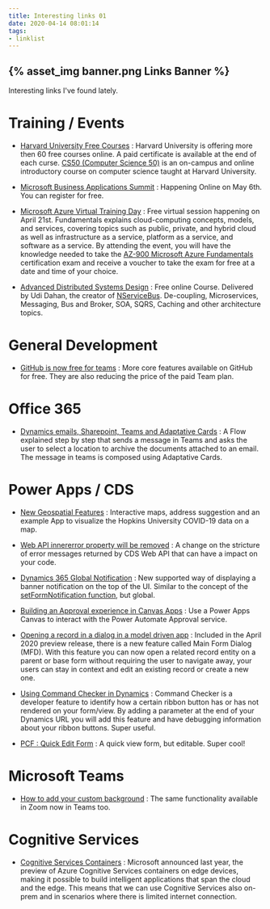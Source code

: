 ```yaml
---
title: Interesting links 01
date: 2020-04-14 08:01:14
tags:
- linklist
---
```

{% asset_img banner.png Links Banner %}
---
Interesting links I've found lately.


# Training / Events

- [Harvard University Free Courses](https://online-learning.harvard.edu/catalog?keywords=&paid%5B1%5D=1&max_price=&start_date_range%5Bmin%5D%5Bdate%5D=&start_date_range%5Bmax%5D%5Bdate%5D=) : 
Harvard University is offering more then 60 free courses online. 
A paid certificate is available at the end of each curse.
[CS50 (Computer Science 50)](https://en.wikipedia.org/wiki/CS50) is an on-campus and online introductory course on computer science taught at Harvard University.



- [Microsoft Business Applications Summit](https://www.microsoft.com/en-us/businessapplicationssummit?wt.mc_id=mbas_li_oo_msftdynamics365_msftdynamics365_home_digital-reg_apr) : Happening Online on May 6th. You can register for free. 



- [Microsoft Azure Virtual Training Day](https://info.microsoft.com/CE-AzureINFRA-WBNR-FY20-04Apr-21-MicrosoftAzureVirtualTrainingDayFundamentalsMaster-SRDEM17525_LP01Registration-ForminBody.html) : Free virtual session happening on April 21st. Fundamentals explains cloud-computing concepts, models, and services, covering topics such as public, private, and hybrid cloud as well as infrastructure as a service, platform as a service, and software as a service. By attending the event, you will have the knowledge needed to take the [AZ-900 Microsoft Azure Fundamentals](https://docs.microsoft.com/en-us/learn/certifications/azure-fundamentals) certification exam and receive a voucher to take the exam for free at a date and time of your choice.



- [Advanced Distributed Systems Design](https://learn.particular.net/courses/adsd-online-free) : Free online Course. Delivered by Udi Dahan, the creator of [NServiceBus](https://particular.net/nservicebus). De-coupling, Microservices, Messaging, Bus and Broker, SOA, SQRS, Caching and other architecture topics.



<!-- more -->

# General Development

- [GitHub is now free for teams](https://github.blog/2020-04-14-github-is-now-free-for-teams) : More core features available on GitHub for free. They are also reducing the price of the paid Team plan.



# Office 365

- [Dynamics emails, Sharepoint, Teams and Adaptative Cards](https://ryanmaclean365.com/2020/04/03/selecting-a-specific-sharepoint-document-library-to-upload-dynamics-365-email-attachments-using-teams-adaptive-cards/?utm_campaign=Dynamics%20Weekly&utm_medium=email&utm_source=Revue%20newsletter) : A Flow explained step by step that sends a message in Teams and asks the user to select a location to archive the documents attached to an email. The message in teams is composed using Adaptative Cards. 



# Power Apps / CDS

- [New Geospatial Features](https://powerapps.microsoft.com/en-us/blog/new-geospatial-features-in-power-apps/) : Interactive maps, address suggestion and an example App to visualize the Hopkins University COVID-19 data on a map.



- [Web API innererror property will be removed](https://powerapps.microsoft.com/en-us/blog/web-api-innererror-property-will-be-removed/) : A change on the stricture of error messages returned by CDS Web API that can have a impact on your code. 



- [Dynamics 365 Global Notification](https://staturestack.com/2020/03/29/global-notification-xrm-app-client-api-reference-in-preview-dynamics-365/) : New supported way of displaying a banner notification on the top of the UI. Similar to the concept of the [setFormNotification function](https://docs.microsoft.com/en-us/powerapps/developer/model-driven-apps/clientapi/reference/formcontext-ui/setformnotification), but global.  



- [Building an Approval experience in Canvas Apps](https://powerapps.microsoft.com/en-us/blog/building-an-approval-experience-in-canvas-apps/) : Use a Power Apps Canvas to interact with the Power Automate Approval service.



- [Opening a record in a dialog in a model driven app](https://powerapps.microsoft.com/en-us/blog/open-a-main-record-in-a-dialog-in-a-model-driven-app/) : Included in the April 2020 preview release, there is a new feature called Main Form Dialog (MFD). With this feature you can now open a related record entity on a parent or base form without requiring the user to navigate away, your users can stay in context and edit an existing record or create a new one.



- [Using Command Checker in Dynamics](https://d365demystified.com/2020/04/14/debug-ribbon-button-customization-using-command-checker-in-dynamics-365-ce-unified-interface/) : Command Checker is a developer feature to identify how a certain ribbon button has or has not rendered on your form/view. By adding a parameter at the end of your Dynamics URL you will add this feature and have debugging information about your ribbon buttons. Super useful. 



- [PCF : Quick Edit Form](https://stuffandtacos.azurewebsites.net/2020/04/15/pcf-quick-edit-form/) : A quick view form, but editable. Super cool!



# Microsoft Teams

- [How to add your custom background](https://elbruno.com/2020/04/15/teams-how-to-add-your-custom-background-not-official-and-at-your-own-risk/) : The same functionality available in Zoom now in Teams too.


# Cognitive Services

- [Cognitive Services Containers](https://ivatilca.wordpress.com/2020/04/15/microsoft-cognitive-services-at-the-edge/) : Microsoft announced last year, the preview of Azure Cognitive Services containers on edge devices, making it possible to build intelligent applications that span the cloud and the edge. This means that we can use Cognitive Services also on-prem and in scenarios where there is limited internet connection.